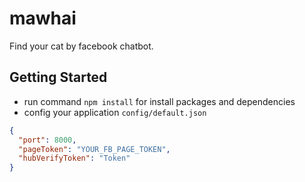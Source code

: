 # mawhai
Find your cat by facebook chatbot.

## Getting Started
- run command `npm install` for install packages and dependencies
- config your application `config/default.json`

```json
{
  "port": 8000,
  "pageToken": "YOUR_FB_PAGE_TOKEN",
  "hubVerifyToken": "Token"
}
```